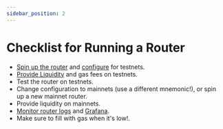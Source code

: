 ```yaml
---
sidebar_position: 2
---
```


# Checklist for Running a Router

- [Spin up the router](./spinning-up) and [configure](./configuration) for testnets.
- [Provide Liquidity](./providing-liquidity) and gas fees on testnets.
- Test the router on testnets.
- Change configuration to mainnets (use a different mnemonic!), or spin up a new mainnet router.
- Provide liquidity on mainnets.
- [Monitor router logs](./spinning-up#view-logs) and [Grafana](./spinning-up#grafana-dashboard).
- Make sure to fill with gas when it's low!.
